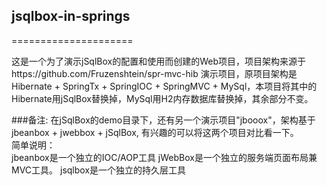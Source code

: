 ## jsqlbox-in-springs
=====================

这是一个为了演示jSqlBox的配置和使用而创建的Web项目，项目架构来源于https://github.com/Fruzenshtein/spr-mvc-hib 演示项目，原项目架构是Hibernate + SpringTx + SpringIOC + SpringMVC + MySql，本项目将其中的Hibernate用jSqlBox替换掉，MySql用H2内存数据库替换掉，其余部分不变。

###备注:
在jSqlBox的demo目录下，还有另一个演示项目"jbooox"，架构基于jbeanbox + jwebbox + jSqlBox, 有兴趣的可以将这两个项目对比看一下。  
简单说明：   
jbeanbox是一个独立的IOC/AOP工具
jWebBox是一个独立的服务端页面布局兼MVC工具。
jsqlbox是一个独立的持久层工具

